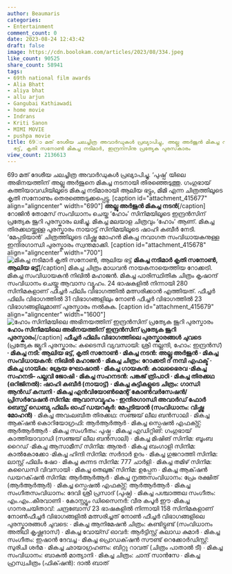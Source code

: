 ```yaml
---
author: Beaumaris
categories:
- Entertainment
comment_count: 0
date: 2023-08-24 12:43:42
draft: false
image: https://cdn.boolokam.com/articles/2023/08/334.jpeg
like_count: 90525
share_count: 58941
tags:
- 69th national film awards
- Alia Bhatt
- aliya bhat
- allu arjun
- Gangubai Kathiawadi
- home movie
- Indrans
- Kriti Sanon
- MIMI MOVIE
- pushpa movie
title: 69ാ മത് ദേശീയ ചലച്ചിത്ര അവാർഡുകൾ പ്രഖ്യാപിച്ചു, അല്ലു അർജുൻ മികച്ച നടൻ, ആലിയ
  ഭട്ട്, കൃതി സനോൺ മികച്ച നടിമാർ, ഇന്ദ്രന്സിനു പ്രത്യേക പുരസ്‌കാരം
view_count: 2136613
---
```


69ാ മത് ദേശീയ ചലച്ചിത്ര അവാർഡുകൾ പ്രഖ്യാപിച്ചു. ‘പുഷ്പ’ യിലെ അഭിനയത്തിന് അല്ലു അർജുനെ മികച്ച നടനായി തിരഞ്ഞെടുത്തു. ഗംഗുഭായ് കത്തിയാവഡിയിലൂടെ മികച്ച നടിമാരായി ആലിയ ഭട്ടും, മിമി എന്ന ചിത്രത്തിലൂടെ കൃതി സനോണും തെരഞ്ഞെടുക്കപ്പെട്ടു. [caption id="attachment_415677" align="aligncenter" width="690"] **അല്ലു അർജുൻ മികച്ച നടൻ**[/caption] റോജിൻ തോമസ് സംവിധാനം ചെയ്ത ‘ഹോം’ സിനിമയിലൂടെ ഇന്ദ്രൻസിന് പ്രത്യേക ജൂറി പുരസ്കാരം ലഭിച്ചു. മികച്ച മലയാള ചിത്രവും ‘ഹോം’ ആണ്. മികച്ച തിരക്കഥയ്ക്കുള്ള പുരസ്കാരം നായാട്ട് സിനിമയിലൂടെ ഷാഹി കബീർ നേടി. ‘മേപ്പടിയാൻ’ ചിത്രത്തിലൂടെ വിഷ്ണു മോഹൻ മികച്ച നവാഗത സംവിധായകനുള്ള ഇന്ദിരഗാന്ധി പുരസ്കാരം സ്വന്തമാക്കി. [caption id="attachment_415678" align="aligncenter" width="700"]![മികച്ച നടിമാർ കൃതി സനോൺ, ആലിയ ഭട്ട്  ](https://cdn.boolokam.com/articles/2023/08/334.jpeg) **മികച്ച നടിമാർ കൃതി സനോൺ, ആലിയ ഭട്ട്**[/caption] മികച്ച ചിത്രം മാധവന്‍ നായകനായെത്തിയ റോക്കട്രി. മികച്ച സംവിധായകൻ നിഖിൽ മഹാജൻ. മികച്ച പാരിസ്ഥിതിക ചിത്രം കൃഷാന്ദ് സംവിധാനം ചെയ്ത ആവാസ വ്യൂഹം. 24 ഭാഷകളിൽ നിന്നായി 280 സിനിമകളാണ് ഫീച്ചർ ഫിലിം വിഭാഗത്തിൽ മത്സരിക്കാൻ എത്തിയത്. ഫീച്ചർ ഫിലിം വിഭാഗത്തിൽ 31 വിഭാഗങ്ങളിലും നോൺ ഫീച്ചർ വിഭാഗത്തിൽ 23 വിഭാഗങ്ങളിലുമാണ് പുരസ്കാരം നൽകുക. [caption id="attachment_415679" align="aligncenter" width="1600"]![ഹോം സിനിമയിലെ അഭിനയത്തിന് ഇന്ദ്രൻസിന് പ്രത്യേക ജൂറി പുരസ്കാരം](https://cdn.boolokam.com/articles/2023/08/DQQQQ-5.jpg) **ഹോം സിനിമയിലെ അഭിനയത്തിന് ഇന്ദ്രൻസിന് പ്രത്യേക ജൂറി പുരസ്കാരം**[/caption] **ഫീച്ചർ ഫിലിം വിഭാഗത്തിലെ പുരസ്കാരങ്ങൾ ചുവടെ** (പ്രത്യേക ജ്യൂറി പുരസ്കാരം: കടൈസി വ്യവസായി: ശ്രി നല്ലന്ദി, ഹോം: ഇന്ദ്രൻസ്) **∙ മികച്ച നടി: ആലിയ ഭട്ട്, കൃതി സനോണ്‍** **∙ മികച്ച നടൻ: അല്ലു അർജുന്‍** **∙ മികച്ച സംവിധായകൻ: നിഖിൽ മഹാജൻ** **∙ മികച്ച ചിത്രം: റോക്കട്രി ദ് നമ്പി എഫക്ട്** **∙ മികച്ച ഗായിക: ശ്രേയ ഘോഷാൽ** **∙ മികച്ച ഗായകന്‍: കാലഭൈരവ** **∙മികച്ച സഹനടി– പല്ലവി ജോഷി** **∙ മികച്ച സഹനടൻ: പങ്കജ് ത്രിപാഠി** **∙ മികച്ച തിരക്കഥ (ഒറിജിനൽ): ഷാഹി കബീർ (നായാട്ട്)** **∙ മികച്ച കുട്ടികളുടെ ചിത്രം: ഗാന്ധി ആൻഡ് കമ്പനി** **∙ മികച്ച എന്‍വിയോൺമെന്റ് കോൺവർസേഷൻ/ പ്രിസർവേഷൻ സിനിമ: ആവാസവ്യൂഹം** **∙ ഇന്ദിരഗാന്ധി അവാർഡ് ഫോർ ബെസ്റ്റ് ഡെബ്യു ഫിലിം ഓഫ് ഡയറക്ടർ: മേപ്പടിയാൻ (സംവിധാനം: വിഷ്ണു മോഹൻ)** ∙ മികച്ച അവംലബിത തിരക്കഥ: സഞ്ജയ് ലീല ബൻസാലി ∙ മികച്ച ആക്‌ഷൻ കൊറിയോഗ്രഫി: ആർആർആർ ∙ മികച്ച സ്പെഷൽ എഫക്ട്സ്: ആർആർആർ ∙ മികച്ച സംഗീതം: പുഷ്പ ∙ മികച്ച എഡിറ്റിങ്: ഗംഗുഭായ് കാത്തിയാവാഡി (സഞ്ജയ് ലീല ബന്‍സാലി) ∙ മികച്ച മിഷിങ് സിനിമ: ബൂംബ റൈഡ് ∙മികച്ച ആസാമീസ് സിനിമ: ആനുർ ∙ മികച്ച ബംഗാളി സിനിമ: കാൽകോക്കോ ∙മികച്ച ഹിന്ദി സിനിമ: സർദാർ ഉദം ∙ മികച്ച ഗുജറാത്തി സിനിമ: ലാസ്റ്റ് ഫിലിം ഷോ ∙ മികച്ച കന്നട സിനിമ: 777 ചാർളി ∙ മികച്ച തമിഴ് സിനിമ: കഡൈസി വിവസായി ∙ മികച്ച തെലുങ്ക് സിനിമ: ഉപ്പേന ∙ മികച്ച ആക്‌ഷൻ ഡയറക്‌ഷൻ സിനിമ: ‌ആർആർആർ ∙ മികച്ച നൃത്തസംവിധാനം: പ്രേം രക്ഷിത് (ആർആർആർ) ∙ മികച്ച സ്പെഷൽ എഫക്ട്സ്: ആർആർആർ ∙ മികച്ച സംഗീതസംവിധാനം: ദേവി ശ്രീ പ്രസാദ് (പുഷ്പ) ∙ മികച്ച പശ്ചാത്തല സംഗീതം: എം.എം..കീരവാണി ∙ കോസ്റ്റ്യൂം ഡിസൈനർ: വീര കപൂർ ഈ ∙മികച്ച ഗാനരചയിതാവ്: ചന്ദ്രബോസ് 23 ഭാഷകളില്‍ നിന്നായി 158 സിനിമകളാണ് നോൺഫീച്ചർ വിഭാഗങ്ങളിൽ മത്സരിച്ചത് നോൺ ഫീച്ചർ വിഭാഗങ്ങളിലെ പുരസ്കാരങ്ങൾ ചുവടെ: ∙ മികച്ച ആനിമേഷൻ ചിത്രം: കണ്ടിട്ടുണ്ട് (സംവിധാനം അതിഥി കൃഷ്ണദാസ്) ∙ മികച്ച വോയ്സ് ഓവർ: ആർട്ടിസ്റ്റ് കുലാഡ കുമാർ ∙ മികച്ച സംഗീതം: ഇഷാൻ ദേവച്ച ∙ മികച്ച പ്രൊഡക്‌ഷൻ സൗണ്ട് റെക്കോര്‍ഡിസ്റ്റ്: സുരിചി ശർമ ∙ മികച്ച ഛായാഗ്രഹണം: ബിറ്റു റാവത് (ചിത്രം പാതാൽ ടീ) ∙ മികച്ച സംവിധാനം: ബാകുൽ മാത്യാനി ∙ മികച്ച ചിത്രം: ചാന്ദ് സാൻസേ ∙ മികച്ച ഹ്രസ്വചിത്രം (ഫിക്‌ഷൻ): ദാൽ ബാത്
